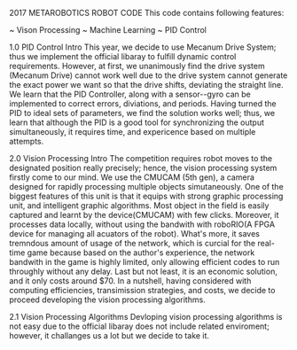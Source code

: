 2017 METAROBOTICS ROBOT CODE This code contains following features:

~ Vison Processing ~ Machine Learning ~ PID Control

1.0 PID Control Intro This year, we decide to use Mecanum Drive System; thus we implement the official libaray to fulfill dynamic control requirements. However, at first, we unanimously find the drive system (Mecanum Drive) cannot work well due to the drive system cannot generate the exact power we want so that the drive shifts, deviating the straight line. We learn that the PID Controller, along with a sensor--gyro can be implemented to correct errors, diviations, and periods. Having turned the PID to ideal sets of parameters, we find the solution works well; thus, we learn that although the PID is a good tool for synchronizing the output simultaneously, it requires time, and expericence based on multiple attempts.

2.0 Vision Processing Intro The competition requires robot moves to the designated position really precisely; hence, the vision processing system firstly come to our mind. We use the CMUCAM (5th gen), a camera designed for rapidly processing multiple objects simutaneously. One of the biggest features of this unit is that it equips with strong graphic processing unit, and intelligent graphic algorithms. Most object in the field is easily captured and learnt by the device(CMUCAM) with few clicks. Moreover, it processes data locally, without using the bandwith with roboRIO(A FPGA device for managing all acuators of the robot). What's more, it saves tremndous amount of usage of the network, which is curcial for the real-time game because based on the author's experience, the network bandwith in the game is highly limited, only allowing efficient codes to run throughly without any delay. Last but not least, it is an economic solution, and it only costs around $70. In a nutshell, having considered with computing efficiencies, transimission strategies, and costs, we decide to proceed developing the vision processing algorithms.

2.1 Vision Processing Algorithms Devloping vision processing algorithms is not easy due to the official libaray does not include related enviroment; however, it challanges us a lot but we decide to take it.  
